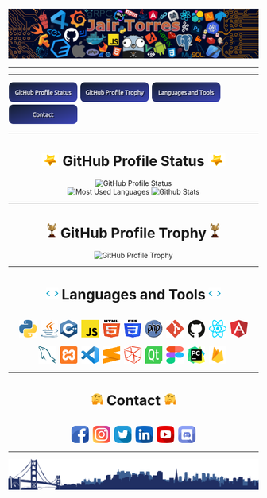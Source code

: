 ![bg][banner-JairTorres1003]

---
<!-- nav -->

---
<a href="#----github-profile-status--"><img src="./icon/Button_github_profile_status.png" alt="Button github profile status" width="140"/></a>
<a href="#----github-profile-trophy--"><img src="./icon/Button_github_profile_trophy.png" alt="Button github profile trophy" width="140"/></a>
<a href="#----languages-and-tools--"><img src="./icon/Button_languages_and_tools.png" alt="Button languages and tools" width="140"/></a>
<a href="#----contact--"><img src="./icon/Button_contact.png" alt="Button contact" width="140"/></a>

---
<h1 align="center">
  <img src="./icon/star.gif" width="35" alt="star">
  <span>GitHub Profile Status</span>
  <img src="./icon/star.gif" width="35" alt="star">
</h1>

<div align="center">
  <img height="160em" src="https://github-readme-streak-stats.herokuapp.com?user=JairT1003&theme=github-dark-blue&hide_border=true&date_format=j%20M%5B%20Y%5D" alt="GitHub Profile Status"/>
</div>
<div align="center">
  <img height="140em" src="https://github-readme-stats.vercel.app/api/top-langs/?username=JairTorres1003&layout=compact&theme=github_dark" alt="Most Used Languages"/>
  <img height="140em" src="https://github-readme-stats.vercel.app/api?username=JairT1003&show_icons=true&theme=github_dark" alt="Github Stats"/>
</div>

---
<h1 align="center">
  <img src="./icon/Trophy.gif" width="20" alt="Trophy">
  <span>GitHub Profile Trophy</span>
  <img src="./icon/Trophy.gif" width="20" alt="Trophy">
</h1>
<div align="center">
  <img src="https://github-profile-trophy.vercel.app/?username=JairT1003&theme=juicyfresh" alt="GitHub Profile Trophy"/>
</div>

---
<h1 align="center">
  <img src="./icon/code.gif" width="25" alt="symbol </>">
  <span>Languages and Tools</span>
  <img src="./icon/code.gif" width="25" alt="symbol </>">
</h1>
<div align="center">
  <img src="./icon/1px-white-70.png" alt=" " height="50" width="0"/>
  <code><img src="./icon/python.svg" alt="python" height="35" width="35"/></code>
  <img src="./icon/1px-white-70.png" alt=" " height="50" width="0"/>
  <code><img src="./icon/java.svg" alt="java" height="35" width="35"/></code
  <img src="./icon/1px-white-70.png" alt=" " height="50" width="0"/>
  <code><img src="./icon/c-plusplus.svg" alt="c++" height="35" width="35"/></code>
  <img src="./icon/1px-white-70.png" alt=" " height="50" width="0"/>
  <code><img src="./icon/javascript.svg" alt="javascript" height="35" width="35"/></code>
  <img src="./icon/1px-white-70.png" alt=" " height="50" width="0"/>
  <code><img src="./icon/html-5.svg" alt="html5" height="35" width="35"/></code>
  <img src="./icon/1px-white-70.png" alt=" " height="50" width="0"/>
  <code><img src="./icon/css-3.svg" alt="css3" height="35" width="35"/></code>
  <img src="./icon/1px-white-70.png" alt=" " height="50" width="0"/>
  <code><img src="./icon/php.svg" alt="php" height="35" width="35"/></code>
  <img src="./icon/1px-white-70.png" alt=" " height="50" width="0"/>
  <code><img src="./icon/git-icon.svg" alt="git" height="35" width="35"/></code>
  <img src="./icon/1px-white-70.png" alt=" " height="50" width="0"/>
  <code><img src="./icon/github-icon.svg" alt="github" height="35" width="35"/></code>
  <img src="./icon/1px-white-70.png" alt=" " height="50" width="0"/>
  <code><img src="./icon/react.svg" alt="react" height="35" width="35"/></code>
  <img src="./icon/1px-white-70.png" alt=" " height="50" width="0"/>
  <code><img src="./icon/angular-icon.svg" alt="angular" height="35" width="35"/></code>
  <img src="./icon/1px-white-70.png" alt=" " height="50" width="0"/>
  <code><img src="./icon/mysql.svg" alt="mysql" height="35" width="35"/></code>
  <img src="./icon/1px-white-70.png" alt=" " height="50" width="0"/>
  <code><img src="./icon/xampp.svg" alt="xampp" height="35" width="35"/></code>
  <img src="./icon/1px-white-70.png" alt=" " height="50" width="0"/>
  <code><img src="./icon/visual-studio-code.svg" alt="visual studio code." height="35" width="35"/></code>
  <img src="./icon/1px-white-70.png" alt=" " height="50" width="0"/>
  <code><img src="./icon/sublime-text.svg" alt="sublime text" height="35" width="35"/></code>
  <img src="./icon/1px-white-70.png" alt=" " height="50" width="0"/>
  <code><img src="./icon/netbeans.svg" alt="netbeans" height="35" width="35"/></code>
  <img src="./icon/1px-white-70.png" alt=" " height="50" width="0"/>
  <code><img src="./icon/qt.svg" alt="qt" height="35" width="35"/></code>
  <img src="./icon/1px-white-70.png" alt=" " height="50" width="0"/>
  <code><img src="./icon/figma.svg" alt="figma" height="35" width="35"/></code>
  <img src="./icon/1px-white-70.png" alt=" " height="50" width="0"/>
  <code><img src="./icon/pycharm.svg" alt="pycharm" height="35" width="35"/></code>
  <img src="./icon/1px-white-70.png" alt=" " height="50" width="0"/>
  <code><img src="./icon/firebase.png" alt="firebase" height="35" width="35"/></code>
  <img src="./icon/1px-white-70.png" alt=" " height="50" width="0"/>
</div>

---
<h1 align="center">
  <img src="./icon/contact.gif" width="25" alt="Contact">
  <span>Contact</span>
  <img src="./icon/contact.gif" width="25" alt="Contact">
</h1>
<div align="center">
  <img src="./icon/1px-white-70.png" alt=" " height="50" width="0"/>
  <a href="https://www.facebook.com/Jair.Torres1003"><img src="./icon/facebook.png" alt="facebook" height="35" width="35"/></a>
  <img src="./icon/1px-white-70.png" alt=" " height="50" width="0"/>
  <a href="https://www.instagram.com/torres__jair/"><img src="./icon/instagram.png" alt="instagram" height="35" width="35"/></a>
  <img src="./icon/1px-white-70.png" alt=" " height="50" width="0"/>
  <a href="https://twitter.com/jatc_torres" target="_blank"><img src="./icon/twitter.png" alt="twitter" height="35" width="35"/></a>
  <img src="./icon/1px-white-70.png" alt=" " height="50" width="0"/>
  <a href="https://bit.ly/3RnMkx9"><img src="./icon/linkedin.png" alt="linkedin" height="35" width="35"/></a>
  <img src="./icon/1px-white-70.png" alt=" " height="50" width="0"/>
  <a href="https://www.youtube.com/channel/UCVm1bTBc84rnFxMQcUbVg5w"><img src="./icon/youtube.png" alt="youtube" height="35" width="35"/></a>
  <img src="./icon/1px-white-70.png" alt=" " height="50" width="0"/>
  <a href="https://discord.com/users/Jair_Torres#1719"><img src="./icon/discord.png" alt="discord" height="35" width="35"/></a>
  <img src="./icon/1px-white-70.png" alt=" " height="50" width="0"/>
</div>

--- 
![bg][footer-JairTorres1003]


<!-- variables banner and footer-->
<!--
[banner-JairTorres1003Dog]: ./JairTorres1003Dog.jpg
[banner-JairTorres1003Tec]: ./code-jairTorres.jpg
-->
[banner-JairTorres1003]: ./icon/banner.jpg
[footer-JairTorres1003]: ./icon/footer.png

<!-- REFERENCES --
https://github.com/Platane/snk
https://github-readme-streak-stats.herokuapp.com/demo/
https://github.com/anuraghazra/github-readme-stats
https://github.com/ryo-ma/github-profile-trophy
-->
  
<!-- Copyright © 2022 Jair Torres. -->
